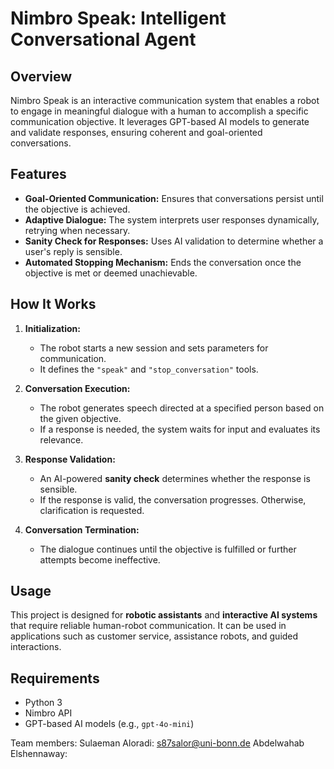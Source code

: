 # Nimbro Speak: Intelligent Conversational Agent

## Overview
Nimbro Speak is an interactive communication system that enables a robot to engage in meaningful dialogue with a human to accomplish a specific communication objective. It leverages GPT-based AI models to generate and validate responses, ensuring coherent and goal-oriented conversations.

## Features
- **Goal-Oriented Communication:** Ensures that conversations persist until the objective is achieved.  
- **Adaptive Dialogue:** The system interprets user responses dynamically, retrying when necessary.  
- **Sanity Check for Responses:** Uses AI validation to determine whether a user's reply is sensible.  
- **Automated Stopping Mechanism:** Ends the conversation once the objective is met or deemed unachievable.  

## How It Works
1. **Initialization:**  
   - The robot starts a new session and sets parameters for communication.  
   - It defines the `"speak"` and `"stop_conversation"` tools.  

2. **Conversation Execution:**  
   - The robot generates speech directed at a specified person based on the given objective.  
   - If a response is needed, the system waits for input and evaluates its relevance.  

3. **Response Validation:**  
   - An AI-powered **sanity check** determines whether the response is sensible.  
   - If the response is valid, the conversation progresses. Otherwise, clarification is requested.  

4. **Conversation Termination:**  
   - The dialogue continues until the objective is fulfilled or further attempts become ineffective.  

## Usage
This project is designed for **robotic assistants** and **interactive AI systems** that require reliable human-robot communication. It can be used in applications such as customer service, assistance robots, and guided interactions.

## Requirements
- Python 3  
- Nimbro API  
- GPT-based AI models (e.g., `gpt-4o-mini`)  


Team members:
Sulaeman Aloradi: s87salor@uni-bonn.de
Abdelwahab Elshennaway:


